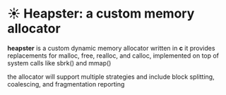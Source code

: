 # ☀︎ Heapster: a custom memory allocator

**heapster** is a custom dynamic memory allocator written in **c**
it provides replacements for malloc, free, realloc, and calloc, implemented on top of system calls like sbrk() and mmap()

the allocator will support multiple strategies and include block splitting, coalescing, and fragmentation reporting


